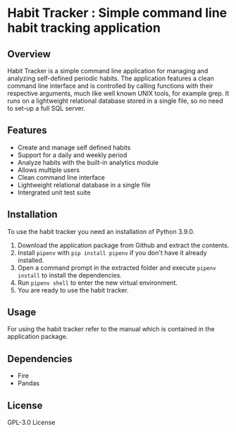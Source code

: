 # Habit Tracker : Simple command line habit tracking application

## Overview
Habit Tracker is a simple command line application for managing and analyzing self-defined periodic habits. The application features a clean command line interface and is controlled by calling functions with their respective arguments, much like well known UNIX tools, for example grep. It runs on a lightweight relational database stored in a single file, so no need to set-up a full SQL server.

## Features
* Create and manage self defined habits
* Support for a daily and weekly period
* Analyze habits with the built-in analytics module
* Allows multiple users
* Clean command line interface
* Lightweight relational database in a single file
* Intergrated unit test suite 

## Installation
To use the habit tracker you need an installation of Python 3.9.0.
1. Download the application package from Github and extract the contents.
2. Install `pipenv` with `pip install pipenv` if you don't have it already installed.
3. Open a command prompt in the extracted folder and execute `pipenv install` to install the dependencies.
4. Run `pipenv shell` to enter the new virtual environment.
5. You are ready to use the habit tracker.

## Usage
For using the habit tracker refer to the manual which is contained in the application package.

## Dependencies
* Fire
* Pandas

## License
GPL-3.0 License
